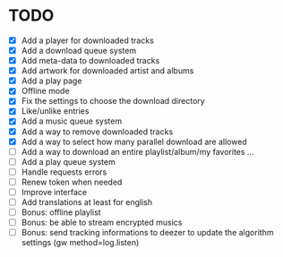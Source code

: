 # TODO

- [x] Add a player for downloaded tracks
- [x] Add a download queue system
- [x] Add meta-data to downloaded tracks
- [x] Add artwork for downloaded artist and albums
- [x] Add a play page
- [x] Offline mode
- [x] Fix the settings to choose the download directory
- [x] Like/unlike entries
- [x] Add a music queue system
- [x] Add a way to remove downloaded tracks
- [x] Add a way to select how many parallel download are allowed
- [ ] Add a way to download an entire playlist/album/my favorites ...
- [ ] Add a play queue system
- [ ] Handle requests errors
- [ ] Renew token when needed
- [ ] Improve interface
- [ ] Add translations at least for english
- [ ] Bonus: offline playlist
- [ ] Bonus: be able to stream encrypted musics
- [ ] Bonus: send tracking informations to deezer to update the algorithm settings (gw method=log.listen)
